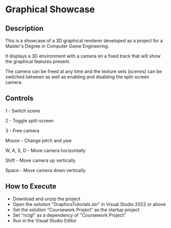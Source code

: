 # Graphical Showcase

## Description

This is a showcase of a 3D graphical renderer developed as a project for a Master's Degree in Computer Game Engineering.

It displays a 3D environment with a camera on a fixed track that will show the graphical features present.

The camera can be freed at any time and the texture sets (scenes) can be switched between as well as enabling and disabling the split-screen camera.

## Controls

1 - Switch scene

2 - Toggle split-screen

3 - Free camera

Mouse - Change pitch and yaw

W, A, S, D - Move camera horizontally

Shift - Move camera up vertically

Space - Move camera down vertically

## How to Execute

- Download and unzip the project
- Open the solution "GraphicsTutorials.sln" in Visual Studio 2022 or above
- Set the solution "Coursework Project" as the startup project
- Set "nclgl" as a dependency of "Coursework Project"
- Run in the Visual Studio Editor